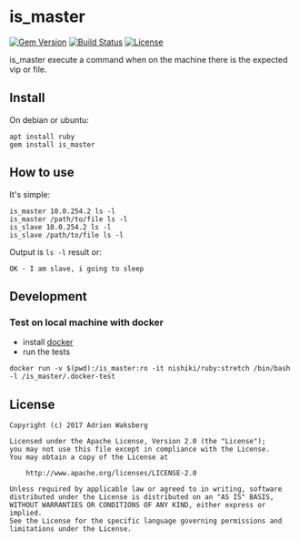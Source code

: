 # is_master
[![Gem Version](https://badge.fury.io/rb/is_master.svg)](https://badge.fury.io/rb/is_master)
[![Build Status](https://travis-ci.org/nishiki/is_master.svg?branch=master)](https://travis-ci.org/nishiki/is_master)
[![License](https://img.shields.io/badge/license-Apache--2.0-blue.svg)](https://github.com/nishiki/is_master/blob/master/LICENSE)

is_master execute a command when on the machine there is the expected vip or file.

## Install

On debian or ubuntu:
```
apt install ruby
gem install is_master
```

## How to use

It's simple:
```
is_master 10.0.254.2 ls -l
is_master /path/to/file ls -l
is_slave 10.0.254.2 ls -l
is_slave /path/to/file ls -l
```

Output is `ls -l` result or:
```
OK - I am slave, i going to sleep
```

## Development
### Test on local machine with docker

  * install [docker](https://docs.docker.com/engine/installation/)
  * run the tests

```
docker run -v $(pwd):/is_master:ro -it nishiki/ruby:stretch /bin/bash -l /is_master/.docker-test
```

## License

```
Copyright (c) 2017 Adrien Waksberg

Licensed under the Apache License, Version 2.0 (the "License");
you may not use this file except in compliance with the License.
You may obtain a copy of the License at

    http://www.apache.org/licenses/LICENSE-2.0

Unless required by applicable law or agreed to in writing, software
distributed under the License is distributed on an "AS IS" BASIS,
WITHOUT WARRANTIES OR CONDITIONS OF ANY KIND, either express or implied.
See the License for the specific language governing permissions and
limitations under the License.
```

